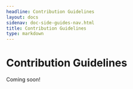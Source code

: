 ```yaml
---
headline: Contribution Guidelines
layout: docs
sidenav: doc-side-guides-nav.html
title: Contribution Guidelines
type: markdown
---
```


# Contribution Guidelines

Coming soon!
